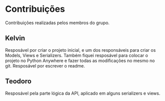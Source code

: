 # Contribuições

Contribuições realizadas pelos membros do grupo.

## Kelvin

Resposável por criar o projeto inicial, e um dos responsáveis para criar os Models, Views e Serializers. Também fiquei resposável para colocar o projeto no Python Anywhere e fazer todas as modificações no mesmo no git. Resposável por escrever o readme.

## Teodoro

Resposável pela parte lógica da API, aplicado em alguns serializers e views.
